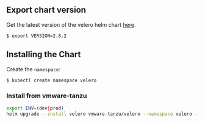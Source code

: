 ## Export chart version

Get the latest version of the velero helm chart [here](https://github.com/vmware-tanzu/helm-charts/tree/master/charts/velero).

```console
$ export VERSION=2.8.2
```

## Installing the Chart

Create the `namespace`:

```console
$ kubectl create namespace velero
```

### Install from vmware-tanzu

```bash
export ENV=(dev|prod)
helm upgrade --install velero vmware-tanzu/velero --namespace velero -f ${ENV}.values.yaml --version ${VERSION} --atomic --debug
```
